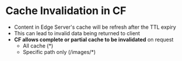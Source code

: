 
# Cache Invalidation in CF

- Content in Edge Server's cache will be refresh after the TTL expiry
- This can lead to invalid data being returned to client
- **CF allows complete or partial cache to be invalidated** on request 
	- All cache (\*)
	- Specific path only (/images/\*)